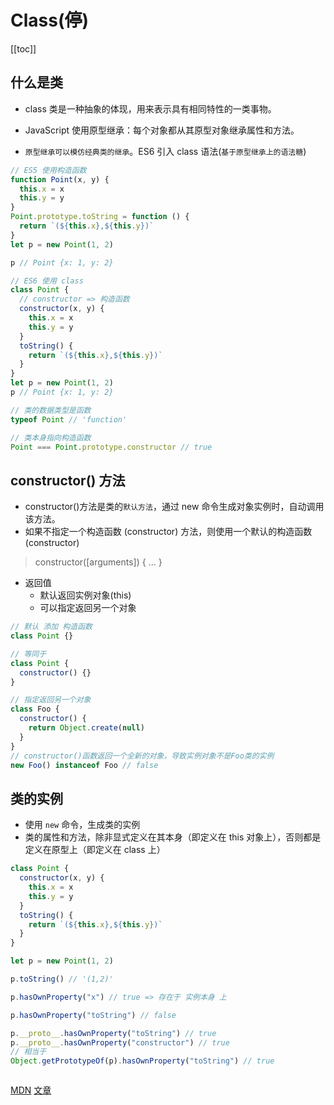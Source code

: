 # Class(停)

[[toc]]

## 什么是类

- class 类是一种抽象的体现，用来表示具有相同特性的一类事物。

- JavaScript 使用原型继承：每个对象都从其原型对象继承属性和方法。
- `原型继承可以模仿经典类的继承`。ES6 引入 class 语法(`基于原型继承上的语法糖`)

```js
// ES5 使用构造函数
function Point(x, y) {
  this.x = x
  this.y = y
}
Point.prototype.toString = function () {
  return `(${this.x},${this.y})`
}
let p = new Point(1, 2)

p // Point {x: 1, y: 2}

// ES6 使用 class
class Point {
  // constructor => 构造函数
  constructor(x, y) {
    this.x = x
    this.y = y
  }
  toString() {
    return `(${this.x},${this.y})`
  }
}
let p = new Point(1, 2)
p // Point {x: 1, y: 2}

// 类的数据类型是函数
typeof Point // 'function'

// 类本身指向构造函数
Point === Point.prototype.constructor // true
```

## constructor() 方法

- constructor()方法是类的`默认方法`，通过 new 命令生成对象实例时，自动调用该方法。
- 如果不指定一个构造函数 (constructor) 方法，则使用一个默认的构造函数 (constructor)

> constructor([arguments]) { ... }

- 返回值
  - 默认返回实例对象(this)
  - 可以指定返回另一个对象

```js
// 默认 添加 构造函数
class Point {}

// 等同于
class Point {
  constructor() {}
}

// 指定返回另一个对象
class Foo {
  constructor() {
    return Object.create(null)
  }
}
// constructor()函数返回一个全新的对象，导致实例对象不是Foo类的实例
new Foo() instanceof Foo // false
```

## 类的实例

- 使用 `new` 命令，生成类的实例
- 类的属性和方法，除非显式定义在其本身（即定义在 this 对象上），否则都是定义在原型上（即定义在 class 上）

```js
class Point {
  constructor(x, y) {
    this.x = x
    this.y = y
  }
  toString() {
    return `(${this.x},${this.y})`
  }
}

let p = new Point(1, 2)

p.toString() // '(1,2)'

p.hasOwnProperty("x") // true => 存在于 实例本身 上

p.hasOwnProperty("toString") // false

p.__proto__.hasOwnProperty("toString") // true
p.__proto__.hasOwnProperty("constructor") // true
// 相当于
Object.getPrototypeOf(p).hasOwnProperty("toString") // true
```

<img :src="$withBase('/javaScript/es6/class_1.png')">

[MDN](https://developer.mozilla.org/zh-CN/docs/Web/JavaScript/Reference/Classes)
[文章](https://juejin.cn/post/6844904041697263623)
